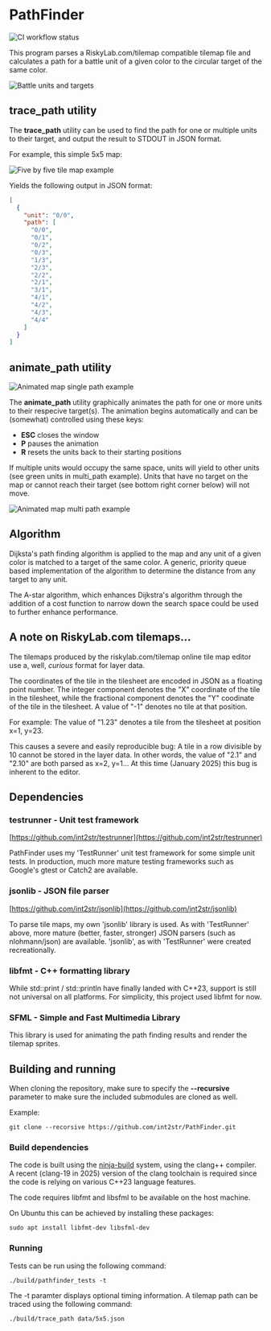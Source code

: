 # PathFinder

![CI workflow status](https://github.com/int2str/PathFinder/actions/workflows/main.yml/badge.svg)

This program parses a RiskyLab.com/tilemap compatible tilemap file and calculates
a path for a battle unit of a given color to the circular target of the same color.

![Battle units and targets](docs/units_and_targets.png)

## trace_path utility

The **trace_path** utility can be used to find the path for one or multiple
units to their target, and output the result to STDOUT in JSON format.

For example, this simple 5x5 map:

![Five by five tile map example](docs/five_by_five_map.png)

Yields the following output in JSON format:

```json
[
  {
    "unit": "0/0",
    "path": [
      "0/0",
      "0/1",
      "0/2",
      "0/3",
      "1/3",
      "2/3",
      "2/2",
      "2/1",
      "3/1",
      "4/1",
      "4/2",
      "4/3",
      "4/4"
    ]
  }
]
```

## animate_path utility

![Animated map single path example](docs/single_path.png)

The **animate_path** utility graphically animates the path for one or more
units to their respecive target(s). The animation begins automatically and
can be (somewhat) controlled using these keys:

- **ESC** closes the window
- **P** pauses the animation
- **R** resets the units back to their starting positions

If multiple units would occupy the same space, units will yield to other units
(see green units in multi_path example). Units that have no target on the map
or cannot reach their target (see bottom right corner below) will not move.

![Animated map multi path example](docs/multi_path.png)

## Algorithm

Dijksta's path finding algorithm is applied to the map and any unit of a given
color is matched to a target of the same color. A generic, priority queue based
implementation of the algorithm to determine the distance from any target to any
unit.

The A-star algorithm, which enhances Dijkstra's algorithm through the addition
of a cost function to narrow down the search space could be used to further
enhance performance.

## A note on RiskyLab.com tilemaps...

The tilemaps produced by the riskylab.com/tilemap online tile map editor use
a, well, _curious_ format for layer data.

The coordinates of the tile in the tilesheet are encoded in JSON as a floating
point number. The integer component denotes the "X" coordinate of the tile in
the tilesheet, while the fractional component denotes the "Y" coodinate of the
tile in the tilesheet. A value of "-1" denotes no tile at that position.

For example:
The value of "1.23" denotes a tile from the tilesheet at position x=1, y=23.

This causes a severe and easily reproducible bug:
A tile in a row divisible by 10 cannot be stored in the layer data.
In other words, the value of "2.1" and "2.10" are both parsed as x=2, y=1...
At this time (January 2025) this bug is inherent to the editor.

## Dependencies

### testrunner - Unit test framework

[https://github.com/int2str/testrunner](https://github.com/int2str/testrunner)

PathFinder uses my 'TestRunner' unit test framework for some simple unit tests.
In production, much more mature testing frameworks such as Google's gtest or
Catch2 are available.

### jsonlib - JSON file parser

[https://github.com/int2str/jsonlib](https://github.com/int2str/jsonlib)

To parse tile maps, my own 'jsonlib' library is used. As with 'TestRunner' above,
more mature (better, faster, stronger) JSON parsers (such as nlohmann/json) are
available. 'jsonlib', as with 'TestRunner' were created recreationally.

### libfmt - C++ formatting library

While std::print / std::println have finally landed with C++23, support is
still not universal on all platforms. For simplicity, this project used
libfmt for now.

### SFML - Simple and Fast Multimedia Library

This library is used for animating the path finding results and render the
tilemap sprites.

## Building and running

When cloning the repository, make sure to specify the **--recursive**
parameter to make sure the included submodules are cloned as well.

Example:

`git clone --recorsive https://github.com/int2str/PathFinder.git`

### Build dependencies

The code is built using the [ninja-build](https://ninja-build.org/) system,
using the clang++ compiler. A recent (clang-19 in 2025) version of
the clang toolchain is required since the code is relying on various
C++23 language features.

The code requires libfmt and libsfml to be available on the host machine.

On Ubuntu this can be achieved by installing these packages:

`sudo apt install libfmt-dev libsfml-dev`

### Running

Tests can be run using the following command:

`./build/pathfinder_tests -t`

The -t paramter displays optional timing information.
A tilemap path can be traced using the following command:

`./build/trace_path data/5x5.json`
